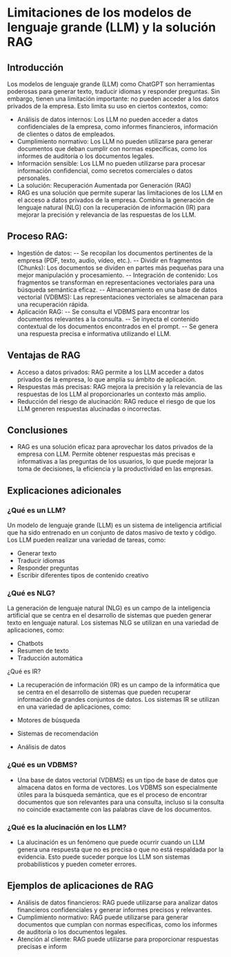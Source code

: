 # Limitaciones de los modelos de lenguaje grande (LLM) y la solución RAG
## Introducción
Los modelos de lenguaje grande (LLM) como ChatGPT son herramientas poderosas para generar texto, traducir idiomas y responder preguntas. Sin embargo, tienen una limitación importante: no pueden acceder a los datos privados de la empresa. Esto limita su uso en ciertos contextos, como:

- Análisis de datos internos: Los LLM no pueden acceder a datos confidenciales de la empresa, como informes financieros, información de clientes o datos de empleados.
- Cumplimiento normativo: Los LLM no pueden utilizarse para generar documentos que deban cumplir con normas específicas, como los informes de auditoría o los documentos legales.
- Información sensible: Los LLM no pueden utilizarse para procesar información confidencial, como secretos comerciales o datos personales.
- La solución: Recuperación Aumentada por Generación (RAG)
- RAG es una solución que permite superar las limitaciones de los LLM en el acceso a datos privados de la empresa. Combina la generación de lenguaje natural (NLG) con la recuperación de información (IR) para mejorar la precisión y relevancia de las respuestas de los LLM.

## Proceso RAG:

- Ingestión de datos:
-- Se recopilan los documentos pertinentes de la empresa (PDF, texto, audio, vídeo, etc.).
-- Dividir en fragmentos (Chunks): Los documentos se dividen en partes más pequeñas para una mejor manipulación y procesamiento.
-- Integración de contenido: Los fragmentos se transforman en representaciones vectoriales para una búsqueda semántica eficaz.
-- Almacenamiento en una base de datos vectorial (VDBMS): Las representaciones vectoriales se almacenan para una recuperación rápida.
- Aplicación RAG:
-- Se consulta el VDBMS para encontrar los documentos relevantes a la consulta.
-- Se inyecta el contenido contextual de los documentos encontrados en el prompt.
-- Se genera una respuesta precisa e informativa utilizando el LLM.
  
## Ventajas de RAG
- Acceso a datos privados: RAG permite a los LLM acceder a datos privados de la empresa, lo que amplía su ámbito de aplicación.
- Respuestas más precisas: RAG mejora la precisión y la relevancia de las respuestas de los LLM al proporcionarles un contexto más amplio.
- Reducción del riesgo de alucinación: RAG reduce el riesgo de que los LLM generen respuestas alucinadas o incorrectas.

## Conclusiones
- RAG es una solución eficaz para aprovechar los datos privados de la empresa con LLM. Permite obtener respuestas más precisas e informativas a las preguntas de los usuarios, lo que puede mejorar la toma de decisiones, la eficiencia y la productividad en las empresas.

## Explicaciones adicionales

### ¿Qué es un LLM?

Un modelo de lenguaje grande (LLM) es un sistema de inteligencia artificial que ha sido entrenado en un conjunto de datos masivo de texto y código. Los LLM pueden realizar una variedad de tareas, como:

- Generar texto
- Traducir idiomas
- Responder preguntas
- Escribir diferentes tipos de contenido creativo

### ¿Qué es NLG?

La generación de lenguaje natural (NLG) es un campo de la inteligencia artificial que se centra en el desarrollo de sistemas que pueden generar texto en lenguaje natural. Los sistemas NLG se utilizan en una variedad de aplicaciones, como:

- Chatbots
- Resumen de texto
- Traducción automática

¿Qué es IR?

- La recuperación de información (IR) es un campo de la informática que se centra en el desarrollo de sistemas que pueden recuperar información de grandes conjuntos de datos. Los sistemas IR se utilizan en una variedad de aplicaciones, como:

- Motores de búsqueda
- Sistemas de recomendación
- Análisis de datos

### ¿Qué es un VDBMS?

- Una base de datos vectorial (VDBMS) es un tipo de base de datos que almacena datos en forma de vectores. Los VDBMS son especialmente útiles para la búsqueda semántica, que es el proceso de encontrar documentos que son relevantes para una consulta, incluso si la consulta no coincide exactamente con las palabras clave de los documentos.

### ¿Qué es la alucinación en los LLM?

- La alucinación es un fenómeno que puede ocurrir cuando un LLM genera una respuesta que no es precisa o que no está respaldada por la evidencia. Esto puede suceder porque los LLM son sistemas probabilísticos y pueden cometer errores.

## Ejemplos de aplicaciones de RAG

- Análisis de datos financieros: RAG puede utilizarse para analizar datos financieros confidenciales y generar informes precisos y relevantes.
- Cumplimiento normativo: RAG puede utilizarse para generar documentos que cumplan con normas específicas, como los informes de auditoría o los documentos legales.
- Atención al cliente: RAG puede utilizarse para proporcionar respuestas precisas e inform
